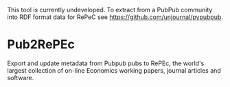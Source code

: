 
This tool is currently undeveloped. To extract from a PubPub community into RDF format data for RePeC see https://github.com/unjournal/pypubpub.

# Pub2RePEc
Export and update metadata from Pubpub pubs to RePEc, the world's largest collection of on-line Economics working papers, journal articles and software.
